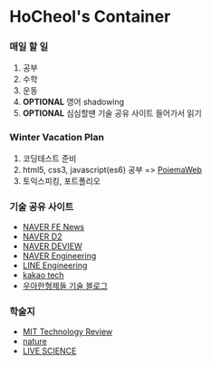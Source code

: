 <h1>HoCheol's Container</h1>

<h3>매일 할 일</h3>
<ol>
	<li>공부</li>
	<li>수학</li>
	<li>운동</li>
	<li><b>OPTIONAL</b> 영어 shadowing</li>
	<li><b>OPTIONAL</b> 심심할땐 기술 공유 사이트 들어가서 읽기</li>
</ol>

<h3>Winter Vacation Plan</h3>
<ol>
	<li>코딩테스트 준비</li>
	<li>html5, css3, javascript(es6) 공부 => <a href="https://poiemaweb.com">PoiemaWeb</a></li>
	<li>토익스피킹, 포트폴리오</li>
</ol>

<h3>기술 공유 사이트</h3>
<ul>
	<li><a href="https://github.com/naver/fe-news">NAVER FE News</a><br></li>
	<li><a href="https://d2.naver.com/home">NAVER D2</a></li>
	<li><a href="https://deview.kr/2020">NAVER DEVIEW</a></li>
	<li><a href="https://tv.naver.com/naverd2">NAVER Engineering</a></li>
	<li><a href="https://engineering.linecorp.com/ko/blog/">LINE Engineering</a></li>
	<li><a href="https://tech.kakao.com/blog/">kakao tech</a></li>
	<li><a href="https://woowabros.github.io">우아한형제들 기술 블로그</a></li>
</ul>

<h3>학술지</h3>
<ul>
	<li><a href="https://www.technologyreview.com">MIT Technology Review</a></li>
	<li><a href="https://www.nature.com">nature</a></li>
	<li><a href="https://www.livescience.com">LIVE SCIENCE</a></li>
</ul>
